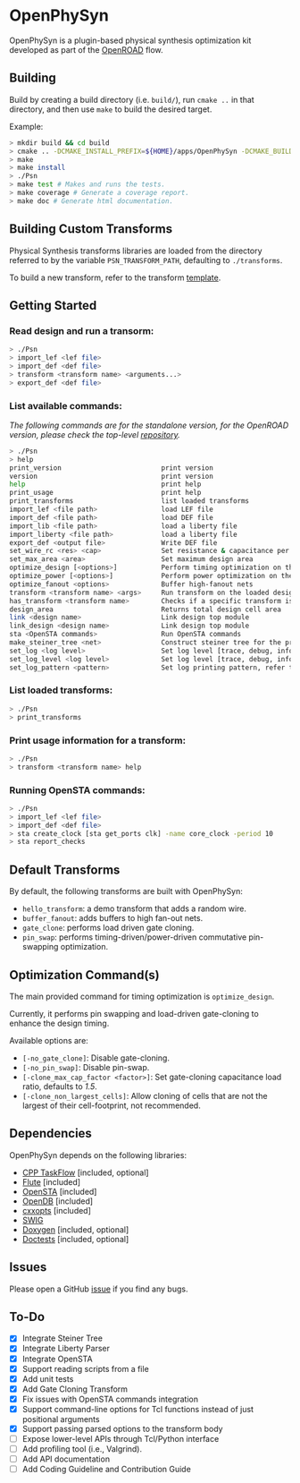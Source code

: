 # OpenPhySyn

OpenPhySyn is a plugin-based physical synthesis optimization kit developed as part of the [OpenROAD](https://theopenroadproject.org/) flow.

## Building

Build by creating a build directory (i.e. `build/`), run `cmake ..` in that directory, and then use `make` to build the desired target.

Example:

```bash
> mkdir build && cd build
> cmake .. -DCMAKE_INSTALL_PREFIX=${HOME}/apps/OpenPhySyn -DCMAKE_BUILD_TYPE=[Debug | Coverage | Release]
> make
> make install
> ./Psn
> make test # Makes and runs the tests.
> make coverage # Generate a coverage report.
> make doc # Generate html documentation.
```

## Building Custom Transforms

Physical Synthesis transforms libraries are loaded from the directory referred to by the variable `PSN_TRANSFORM_PATH`, defaulting to `./transforms`.

To build a new transform, refer to the transform [template](https://github.com/The-OpenROAD-Project/OpenPhySynHelloTransform).

## Getting Started

### Read design and run a transorm:

```bash
> ./Psn
> import_lef <lef file>
> import_def <def file>
> transform <transform name> <arguments...>
> export_def <def file>
```

### List available commands:
*The following commands are for the standalone version, for the OpenROAD version, please check the top-level [repository](https://github.com/The-OpenROAD-Project/OpenROAD).*

```bash
> ./Psn
> help
print_version                         print version
version                               print version
help                                  print help
print_usage                           print help
print_transforms                      list loaded transforms
import_lef <file path>                load LEF file
import_def <file path>                load DEF file
import_lib <file path>                load a liberty file
import_liberty <file path>            load a liberty file
export_def <output file>              Write DEF file
set_wire_rc <res> <cap>               Set resistance & capacitance per micron
set_max_area <area>                   Set maximum design area
optimize_design [<options>]           Perform timing optimization on the design
optimize_power [<options>]            Perform power optimization on the design
optimize_fanout <options>             Buffer high-fanout nets
transform <transform name> <args>     Run transform on the loaded design
has_transform <transform name>        Checks if a specific transform is loaded
design_area                           Returns total design cell area
link <design name>                    Link design top module
link_design <design name>             Link design top module
sta <OpenSTA commands>                Run OpenSTA commands
make_steiner_tree <net>               Construct steiner tree for the provided net
set_log <log level>                   Set log level [trace, debug, info, warn, error, critical, off]
set_log_level <log level>             Set log level [trace, debug, info, warn, error, critical, off]
set_log_pattern <pattern>             Set log printing pattern, refer to spdlog logger for pattern formats
```

### List loaded transforms:
```bash
> ./Psn
> print_transforms
```

### Print usage information for a transform:
```bash
> ./Psn
> transform <transform name> help
```

### Running OpenSTA commands:
```bash
> ./Psn
> import_lef <lef file>
> import_def <def file>
> sta create_clock [sta get_ports clk] -name core_clock -period 10
> sta report_checks
```

## Default Transforms

By default, the following transforms are built with OpenPhySyn:

- `hello_transform`: a demo transform that adds a random wire.
- `buffer_fanout`: adds buffers to high fan-out nets.
- `gate_clone`: performs load driven gate cloning.
- `pin_swap`: performs timing-driven/power-driven commutative pin-swapping optimization.

## Optimization Command(s)

The main provided command for timing optimization is `optimize_design`.

Currently, it performs pin swapping and load-driven gate-cloning to enhance the design timing.

Available options are:
- `[-no_gate_clone]`: Disable gate-cloning.
- `[-no_pin_swap]`: Disable pin-swap.
- `[-clone_max_cap_factor <factor>]`: Set gate-cloning capacitance load ratio, defaults to *1.5*.
- `[-clone_non_largest_cells]`: Allow cloning of cells that are not the largest of their cell-footprint, not recommended.

## Dependencies

OpenPhySyn depends on the following libraries:

- [CPP TaskFlow](https://github.com/cpp-taskflow/cpp-taskflow) [included, optional]
- [Flute](https://github.com/The-OpenROAD-Project/flute3) [included]
- [OpenSTA](https://github.com/The-OpenROAD-Project/OpenSTA) [included]
- [OpenDB](https://github.com/The-OpenROAD-Project/OpenDB) [included]
- [cxxopts](https://github.com/jarro2783/cxxopts) [included]
- [SWIG](http://www.swig.org/Doc1.3/Tcl.html)
- [Doxygen](http://www.doxygen.nl) [included, optional]
- [Doctests](https://github.com/onqtam/doctest) [included, optional]

## Issues

Please open a GitHub [issue](https://github.com/The-OpenROAD-Project/OpenPhySyn/issues/new) if you find any bugs.

## To-Do

- [x] Integrate Steiner Tree
- [x] Integrate Liberty Parser
- [x] Integrate OpenSTA
- [x] Support reading scripts from a file
- [x] Add unit tests
- [x] Add Gate Cloning Transform
- [x] Fix issues with OpenSTA commands integration
- [x] Support command-line options for Tcl functions instead of just positional arguments
- [x] Support passing parsed options to the transform body
- [ ] Expose lower-level APIs through Tcl/Python interface
- [ ] Add profiling tool (i.e., Valgrind).
- [ ] Add API documentation
- [ ] Add Coding Guideline and Contribution Guide
